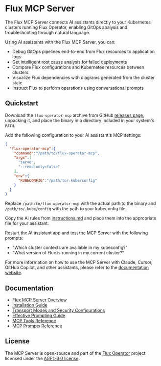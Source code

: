# Flux MCP Server

The Flux MCP Server connects AI assistants directly to your Kubernetes clusters running Flux Operator,
enabling GitOps analysis and troubleshooting through natural language.

Using AI assistants with the Flux MCP Server, you can:

- Debug GitOps pipelines end-to-end from Flux resources to application logs
- Get intelligent root cause analysis for failed deployments
- Compare Flux configurations and Kubernetes resources between clusters
- Visualize Flux dependencies with diagrams generated from the cluster state
- Instruct Flux to perform operations using conversational prompts

## Quickstart

Download the `flux-operator-mcp` archive from GitHub
[releases page](https://github.com/controlplaneio-fluxcd/flux-operator/releases),
unpacking it, and place the binary in a directory included in your system's `PATH`.

Add the following configuration to your AI assistant's MCP settings:

```json
{
  "flux-operator-mcp":{
    "command":"/path/to/flux-operator-mcp",
    "args":[
      "serve",
      "--read-only=false"
    ],
    "env":{
      "KUBECONFIG":"/path/to/.kube/config"
    }
  }
}
```

Replace `/path/to/flux-operator-mcp` with the actual path to the binary
and `/path/to/.kube/config` with the path to your kubeconfig file.

Copy the AI rules from
[instructions.md](https://raw.githubusercontent.com/controlplaneio-fluxcd/distribution/refs/heads/main/docs/mcp/instructions.md)
and place them into the appropriate file for your assistant.

Restart the AI assistant app and test the MCP Server with the following prompts:

- "Which cluster contexts are available in my kubeconfig?"
- "What version of Flux is running in my current cluster?"

For more information on how to use the MCP Server with Claude, Cursor, GitHub Copilot,
and other assistants, please refer to the [documentation website](https://fluxcd.control-plane.io/mcp/).

## Documentation

- [Flux MCP Server Overview](https://fluxcd.control-plane.io/mcp/)
- [Installation Guide](https://fluxcd.control-plane.io/mcp/install/)
- [Transport Modes and Security Configurations](https://fluxcd.control-plane.io/mcp/config/)
- [Effective Prompting Guide](https://fluxcd.control-plane.io/mcp/prompt-engineering/)
- [MCP Tools Reference](https://fluxcd.control-plane.io/mcp/tools/)
- [MCP Prompts Reference](https://fluxcd.control-plane.io/mcp/prompts/)

## License

The MCP Server is open-source and part of the [Flux Operator](https://github.com/controlplaneio-fluxcd/flux-operator)
project licensed under the [AGPL-3.0 license](https://github.com/controlplaneio-fluxcd/flux-operator/blob/main/LICENSE).
